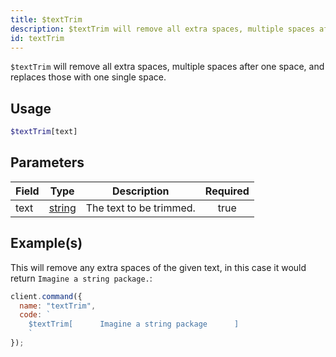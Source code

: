 ```yaml
---
title: $textTrim
description: $textTrim will remove all extra spaces, multiple spaces after one space, and replaces those with one single space.
id: textTrim
---
```


`$textTrim` will remove all extra spaces, multiple spaces after one space, and replaces those with one single space.

## Usage

```php
$textTrim[text]
```

## Parameters

| Field | Type                                                                                              | Description             | Required |
| ----- | ------------------------------------------------------------------------------------------------- | ----------------------- | :------: |
| text  | [string](https://developer.mozilla.org/en-US/docs/Web/JavaScript/Reference/Global_Objects/String) | The text to be trimmed. |   true   |

## Example(s)

This will remove any extra spaces of the given text, in this case it would return `Imagine a string package.`:

```javascript
client.command({
  name: "textTrim",
  code: `
    $textTrim[      Imagine a string package      ]
    `
});
```
